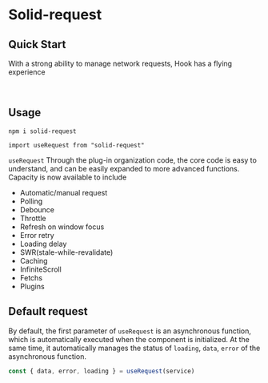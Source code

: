 # Solid-request

## Quick Start

With a strong ability to manage network requests, Hook has a flying experience

<br />

## Usage

```
npm i solid-request

import useRequest from "solid-request"

```

`useRequest` Through the plug-in organization code, the core code is easy to understand, and can be easily expanded to more advanced functions. Capacity is now available to include

- Automatic/manual request
- Polling
- Debounce
- Throttle
- Refresh on window focus
- Error retry
- Loading delay
- SWR(stale-while-revalidate)
- Caching
- InfiniteScroll
- Fetchs
- Plugins

## Default request

By default, the first parameter of `useRequest` is an asynchronous function, which is automatically executed when the component is initialized. At the same time, it automatically manages the status of `loading`, `data`, `error` of the asynchronous function.

```js
const { data, error, loading } = useRequest(service)
```
